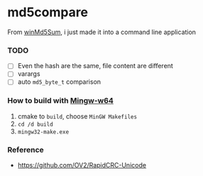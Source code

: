 md5compare
==========
From [winMd5Sum](https://github.com/nullriver/winMd5Sum), i just made it into a command line application

### TODO
- [ ] Even the hash are the same, file content are different
- [ ] varargs
- [ ] auto `md5_byte_t` comparison

### How to build with [Mingw-w64](https://sourceforge.net/projects/mingw-w64/files/Toolchains%20targetting%20Win64/Personal%20Builds/mingw-builds/)
1. cmake to `build`, choose `MinGW Makefiles`
2. `cd /d build`
3. `mingw32-make.exe`

### Reference
- https://github.com/OV2/RapidCRC-Unicode
